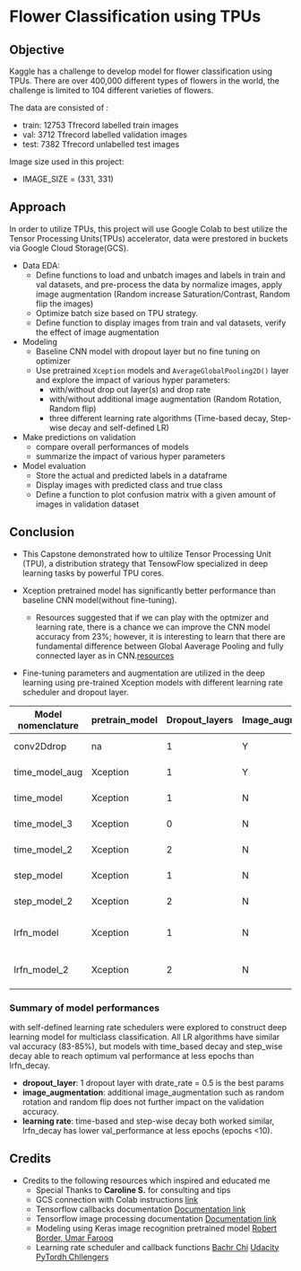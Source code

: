 # Flower Classification using TPUs

## Objective

Kaggle has a challenge to develop model for flower classification using TPUs. There are over 400,000 different types of flowers in the world, the challenge is limited to 104 different varieties of flowers.

The data are consisted of : 
* train: 12753 Tfrecord labelled train images
* val:   3712 Tfrecord labelled validation images
* test:  7382 Tfrecord unlabelled test images

Image size used in this project: 
* IMAGE_SIZE = (331, 331)

## Approach

In order to utilize TPUs, this project will use Google Colab to best utilize the Tensor Processing Units(TPUs) accelerator, data were prestored in buckets via Google Cloud Storage(GCS).

* Data EDA:
    * Define functions to load and unbatch images and labels in train and val datasets, and pre-process the data by normalize images, apply image augmentation (Random increase Saturation/Contrast, Random flip the images)
    * Optimize batch size based on TPU strategy.
    * Define function to display images from train and val datasets, verify the effect of image augmentation
* Modeling
    * Baseline CNN model with dropout layer but no fine tuning on optimizer
    * Use pretrained `Xception` models and `AverageGlobalPooling2D()` layer and explore the impact of various hyper parameters:
        * with/without drop out layer(s) and drop rate
        * with/without additional image augmentation (Random Rotation, Random flip)
        * three different learning rate algorithms (Time-based decay, Step-wise decay and self-defined LR)
* Make predictions on validation
    * compare overall performances of models
    * summarize the impact of various hyper parameters
* Model evaluation
    * Store the actual and predicted labels in a dataframe
    * Display images with predicted class and true class
    * Define a function to plot confusion matrix with a given amount of images in validation dataset

## Conclusion

* This Capstone demonstrated how to ultilize Tensor Processing Unit (TPU), a distribution strategy that TensowFlow specialized in deep learning tasks by powerful TPU cores.
* Xception pretrained model has significantly better performance than baseline CNN model(without fine-tuning).
  * Resources suggested that if we can play with the optmizer and learning rate, there is a chance we can improve the CNN model accuracy from 23%; however, it is interesting to learn that there are fundamental difference between Global Aaverage Pooling and fully connected layer as in CNN.[resources]('https://codelabs.developers.google.com/codelabs/keras-flowers-tpu#11')



* Fine-tuning parameters and augmentation are utilized in the deep learning using pre-trained Xception models with different learning rate scheduler and dropout layer.

|Model nomenclature|pretrain_model|Dropout_layers|Image_augmentation|LR algorithms|Overfit|Val_accuracy|
|---|---|---|---|---|---|---|
|conv2Ddrop|na|1|Y|adam default|extremely overfit|23%|
|time_model_aug|Xception|1|Y|Time-decay_LR|slightly overfit|85%|
|time_model|Xception|1|N|Time-decay LR|greatly overfit|84%|
|time_model_3|Xception|0|N|Time-decay LR|extremely overfit|83%|
|time_model_2|Xception|2|N|Time-decay LR|greatly overfit|83%|
|step_model|Xception|1|N|Step-wise decay LR|slightly overfit|85%|
|step_model_2|Xception|2|N|Step_wise decay LR|greatly overfit|85%|
|lrfn_model|Xception|1|N|Self-defined decay LR|slightly overfit|85%|
|lrfn_model_2|Xception|2|N|Self-defined decay LR|greatly overfit|85%|

### Summary of model performances
with self-defined learning rate schedulers were explored to construct deep learning model for multiclass classification. All LR algorithms have similar val accuracy (83-85%), but models with time_based decay and step_wise decay able to reach optimum val performance at less epochs than lrfn_decay.
* **dropout_layer**: 1 dropout layer with drate_rate = 0.5 is the best params
* **image_augmentation**: additional image_augmentation such as random rotation and random flip does not further impact on the validation accuracy.
* **learning rate**: time-based and step-wise decay both worked similar, lrfn_decay has lower val_performance at less epochs (epochs <10). 


## Credits

* Credits to the following resources which inspired and educated me 
    * Special Thanks to **Caroline S.**  for consulting and tips
    * GCS connection with Colab instructions [link](https://colab.research.google.com/notebooks/snippets/accessing_files.ipynb)
    * Tensorflow callbacks documentation [Documentation link](https://www.tensorflow.org/guide/keras/custom_callback)
    * Tensorflow image processing documentation [Documentation link](https://www.tensorflow.org/tutorials/images/data_augmentation)
    * Modeling using Keras image recognition pretrained model [Robert Border](https://www.kaggle.com/rborder/tpu-flower-classification?kernelSessionId=78320658)[, Umar Farooq](https://medium.com/@imUmarFarooq/computer-vision-petals-to-the-metal-3465d66ad343)
    * Learning rate scheduler and callback functions [Bachr Chi](https://medium.com/@bechr7/learning-rate-scheduling-with-callbacks-in-tensorflow-e2ba83647013) [Udacity PyTordh Chllengers](https://medium.com/udacity-pytorch-challengers/ideas-on-how-to-fine-tune-a-pre-trained-model-in-pytorch-184c47185a20)